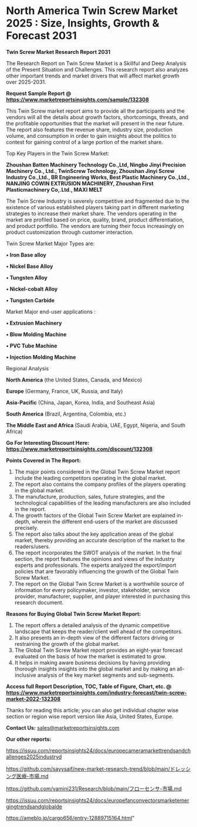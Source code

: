 # North America Twin Screw Market 2025 : Size, Insights, Growth & Forecast 2031

<strong>Twin Screw Market Research Report 2031</strong>

The Research Report on Twin Screw Market is a Skillful and Deep Analysis of the Present Situation and Challenges. This research report also analyzes other important trends and market drivers that will affect market growth over 2025-2031.

<strong>Request Sample Report @ <a href=https://www.marketreportsinsights.com/sample/132308>https://www.marketreportsinsights.com/sample/132308</a></strong>

This Twin Screw market report aims to provide all the participants and the vendors will all the details about growth factors, shortcomings, threats, and the profitable opportunities that the market will present in the near future. The report also features the revenue share, industry size, production volume, and consumption in order to gain insights about the politics to contest for gaining control of a large portion of the market share.

Top Key Players in the Twin Screw Market:

<strong>Zhoushan Batten Machinery Technology Co.,Ltd, Ningbo Jinyi Precision Machinery Co., Ltd., TwinScrew Technology, Zhoushan Jinyi Screw Industry Co.,Ltd., BR Engineering Works, Best Plastic Machinery Co.,Ltd., NANJING COWIN EXTRUSION MACHINERY, Zhoushan First Plasticmachinery Co,.Ltd., MAXI MELT</strong>

The Twin Screw Industry is severely competitive and fragmented due to the existence of various established players taking part in different marketing strategies to increase their market share. The vendors operating in the market are profiled based on price, quality, brand, product differentiation, and product portfolio. The vendors are turning their focus increasingly on product customization through customer interaction.

Twin Screw Market Major Types are:

<strong>• Iron Base alloy

• Nickel Base Alloy

• Tungsten Alloy

• Nickel-cobalt Alloy

• Tungsten Carbide</strong>

Market Major end-user applications :

<strong>• Extrusion Machinery

• Blow Molding Machine

• PVC Tube Machine

• Injection Molding Machine</strong>

Regional Analysis

</u><strong><b>North America</b></strong> (the United States, Canada, and Mexico)

<strong><b>Europe </b></strong>(Germany, France, UK, Russia, and Italy)

<strong><b>Asia-Pacific</b></strong> (China, Japan, Korea, India, and Southeast Asia)

<strong><b>South America</b></strong> (Brazil, Argentina, Colombia, etc.)

<strong><b>The Middle East and Africa</b></strong> (Saudi Arabia, UAE, Egypt, Nigeria, and South Africa)

<strong>Go For Interesting Discount Here: <a href=https://www.marketreportsinsights.com/discount/132308>https://www.marketreportsinsights.com/discount/132308</a></strong>

<strong>Points Covered in The Report:</strong>
<ol>
  <li>The major points considered in the Global Twin Screw Market report include the leading competitors operating in the global market.</li>
  <li>The report also contains the company profiles of the players operating in the global market.</li>
  <li>The manufacture, production, sales, future strategies, and the technological capabilities of the leading manufacturers are also included in the report.</li>
  <li>The growth factors of the Global Twin Screw Market are explained in-depth, wherein the different end-users of the market are discussed precisely.</li>
  <li>The report also talks about the key application areas of the global market, thereby providing an accurate description of the market to the readers/users.</li>
  <li>The report incorporates the SWOT analysis of the market. In the final section, the report features the opinions and views of the industry experts and professionals. The experts analyzed the export/import policies that are favorably influencing the growth of the Global Twin Screw Market.</li>
  <li>The report on the Global Twin Screw Market is a worthwhile source of information for every policymaker, investor, stakeholder, service provider, manufacturer, supplier, and player interested in purchasing this research document.</li>
</ol>
<strong>Reasons for Buying Global Twin Screw Market Report:</strong>

<ol>
  <li>The report offers a detailed analysis of the dynamic competitive landscape that keeps the reader/client well ahead of the competitors.</li>
  <li>It also presents an in-depth view of the different factors driving or restraining the growth of the global market.</li>
  <li>The Global Twin Screw Market report provides an eight-year forecast evaluated on the basis of how the market is estimated to grow.</li>
  <li>It helps in making aware business decisions by having providing thorough insights insights into the global market and by making an all-inclusive analysis of the key market segments and sub-segments.</li>
</ol>
<strong>Access full Report Description, TOC, Table of Figure, Chart, etc. @ <a href=https://www.marketreportsinsights.com/industry-forecast/twin-screw-market-2022-132308>https://www.marketreportsinsights.com/industry-forecast/twin-screw-market-2022-132308</a></strong>


Thanks for reading this article; you can also get individual chapter wise section or region wise report version like Asia, United States, Europe.

<strong>Contact Us:</strong>
sales@marketreportsinsights.com

<strong>Our other reports:</strong>

<a href=https://issuu.com/reportsinsights24/docs/europecameramarkettrendsandchallenges2025industryd>https://issuu.com/reportsinsights24/docs/europecameramarkettrendsandchallenges2025industryd</a>

<a href=https://github.com/sayysaif/new-market-research-trend/blob/main/ドレッシング医療-市場.md>https://github.com/sayysaif/new-market-research-trend/blob/main/ドレッシング医療-市場.md</a>

<a href=https://github.com/yamini231/Research/blob/main/フローセンサ-市場.md>https://github.com/yamini231/Research/blob/main/フローセンサ-市場.md</a>

<a href=https://issuu.com/reportsinsights24/docs/europefanconvectorsmarketemergingtrendsandglobalde>https://issuu.com/reportsinsights24/docs/europefanconvectorsmarketemergingtrendsandglobalde</a>

<a href=https://ameblo.jp/cargo656/entry-12889715164.html>https://ameblo.jp/cargo656/entry-12889715164.html</a>"
